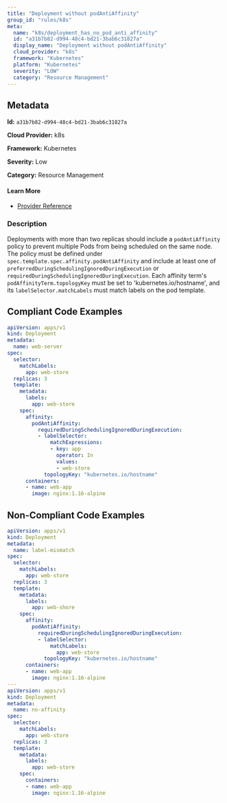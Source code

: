```yaml
---
title: "Deployment without podAntiAffinity"
group_id: "rules/k8s"
meta:
  name: "k8s/deployment_has_no_pod_anti_affinity"
  id: "a31b7b82-d994-48c4-bd21-3bab6c31827a"
  display_name: "Deployment without podAntiAffinity"
  cloud_provider: "k8s"
  framework: "Kubernetes"
  platform: "Kubernetes"
  severity: "LOW"
  category: "Resource Management"
---
```

## Metadata

**Id:** `a31b7b82-d994-48c4-bd21-3bab6c31827a`

**Cloud Provider:** k8s

**Framework:** Kubernetes

**Severity:** Low

**Category:** Resource Management

#### Learn More

 - [Provider Reference](https://kubernetes.io/docs/concepts/scheduling-eviction/assign-pod-node/)

### Description

 Deployments with more than two replicas should include a `podAntiAffinity` policy to prevent multiple Pods from being scheduled on the same node. The policy must be defined under `spec.template.spec.affinity.podAntiAffinity` and include at least one of `preferredDuringSchedulingIgnoredDuringExecution` or `requiredDuringSchedulingIgnoredDuringExecution`. Each affinity term's `podAffinityTerm.topologyKey` must be set to 'kubernetes.io/hostname', and its `labelSelector.matchLabels` must match labels on the pod template.


## Compliant Code Examples
```yaml
apiVersion: apps/v1
kind: Deployment
metadata:
  name: web-server
spec:
  selector:
    matchLabels:
      app: web-store
  replicas: 3
  template:
    metadata:
      labels:
        app: web-store
    spec:
      affinity:
        podAntiAffinity:
          requiredDuringSchedulingIgnoredDuringExecution:
          - labelSelector:
              matchExpressions:
              - key: app
                operator: In
                values:
                - web-store
            topologyKey: "kubernetes.io/hostname"
      containers:
      - name: web-app
        image: nginx:1.16-alpine
```
## Non-Compliant Code Examples
```yaml
apiVersion: apps/v1
kind: Deployment
metadata:
  name: label-mismatch
spec:
  selector:
    matchLabels:
      app: web-store
  replicas: 3
  template:
    metadata:
      labels:
        app: web-shore
    spec:
      affinity:
        podAntiAffinity:
          requiredDuringSchedulingIgnoredDuringExecution:
          - labelSelector:
              matchLabels:
                app: web-store
            topologyKey: "kubernetes.io/hostname"
      containers:
      - name: web-app
        image: nginx:1.16-alpine
---
apiVersion: apps/v1
kind: Deployment
metadata:
  name: no-affinity
spec:
  selector:
    matchLabels:
      app: web-store
  replicas: 3
  template:
    metadata:
      labels:
        app: web-store
    spec:
      containers:
      - name: web-app
        image: nginx:1.16-alpine

```
